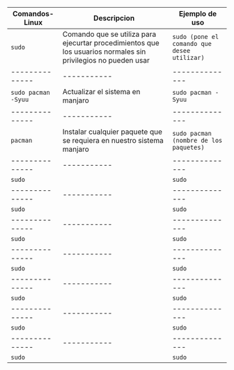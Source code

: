 | Comandos-Linux       | Descripcion | Ejemplo de uso |
| -------------- | ----------- | -------------- |
| `sudo`| Comando que se utiliza para ejecurtar procedimientos que los usuarios normales sin privilegios no pueden usar | `sudo (pone el comando que desee utilizar)` |
| -------------- | ----------- | -------------- |
| `sudo pacman -Syuu`| Actualizar el sistema en manjaro | `sudo pacman -Syuu` |
| -------------- | ----------- | -------------- |
| `pacman`| Instalar cualquier paquete que se requiera en nuestro sistema manjaro  | `sudo pacman (nombre de los paquetes)` |
| -------------- | ----------- | -------------- |
| `sudo`|  | `sudo` |
| -------------- | ----------- | -------------- |
| `sudo`|  | `sudo` |
| -------------- | ----------- | -------------- |
| `sudo`|  | `sudo` |
| -------------- | ----------- | -------------- |
| `sudo`|  | `sudo` |
| -------------- | ----------- | -------------- |
| `sudo`|  | `sudo` |
| -------------- | ----------- | -------------- |
| `sudo`|  | `sudo` |
| -------------- | ----------- | -------------- |
| `sudo`|  | `sudo` |
